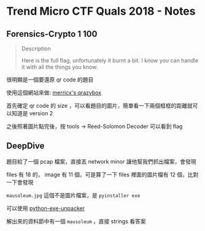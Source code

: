 # Trend Micro CTF Quals 2018 - Notes


## Forensics-Crypto 1 100
> Description
>
> Here is the full flag, unfortunately it burnt a bit. I know you can handle it with all the things you know.

很明顯是一個要還原 qr code 的題目


使用這個網站來做: [merricx's qrazybox](https://merricx.github.io/qrazybox/)

首先確定 qr code 的 size ，可以看題目的圖片，簡單看一下兩個框框的距離就可以知道是 version 2

之後照著圖片點完後，按 tools -> Reed-Solomon Decoder 可以看到 flag

## DeepDive

題目給了一個 pcap 檔案，直接丟 network minor 讓他幫我們抓出檔案，會發現 

files 有 18 的， image 有 11 個，可是算了一下 files 裡面的圖片檔有 12 個，比對一下會發現

`mausoleum.jpg` 這個不是圖片檔案，是 `pyinstaller exe`

可以使用 [python-exe-unpacker](https://github.com/countercept/python-exe-unpacker)

解出來的資料節中有一個 `mausoleum` ，直接 strings 看答案

